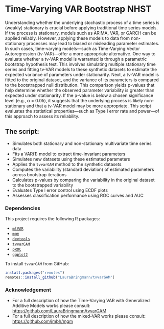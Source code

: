 # Time-Varying VAR Bootstrap NHST

Understanding whether the underlying stochastic process of a time series is (weakly) stationary is crucial before applying traditional time series models. If the process is stationary, models such as ARIMA, VAR, or GARCH can be applied reliably. However, applying these models to data from non-stationary processes may lead to biased or misleading parameter estimates. In such cases, time-varying models—such as Time-Varying Vector Autoregression (tv-VAR)—offer a more appropriate alternative.
One way to evaluate whether a tv-VAR model is warranted is through a parametric bootstrap hypothesis test. This involves simulating multiple stationary time series and fitting tv-VAR models to these synthetic datasets to estimate the expected variance of parameters under stationarity. Next, a tv-VAR model is fitted to the original dataset, and the variance of its parameters is compared to the bootstrapped null distribution. This comparison yields p-values that help determine whether the observed parameter variability is greater than expected under stationarity.
If the p-value is below a chosen significance level (e.g., α = 0.05), it suggests that the underlying process is likely non-stationary and that a tv-VAR model may be more appropriate. This script evaluates the statistical properties—such as Type I error rate and power—of this approach to assess its reliability.

## The script:
- Simulates both stationary and non-stationary multivariate time series data
- Fits a VAR(1) model to extract time-invariant parameters
- Simulates new datasets using these estimated parameters
- Applies the `tvvarGAM` method to the synthetic datasets
- Computes the variability (standard deviation) of estimated parameters across bootstrap iterations
- Calculates p-values by comparing the variability in the original dataset to the bootstrapped variability
- Evaluates Type I error control using ECDF plots
- Assesses classification performance using ROC curves and AUC

### Dependencies

This project requires the following R packages:

- [`mlVAR`](https://cran.r-project.org/package=mlVAR)  
- [`mgm`](https://cran.r-project.org/package=mgm)  
- [`devtools`](https://cran.r-project.org/package=devtools) 
- [`tvvarGAM`](https://github.com/LauraBringmann/tvvarGAM) 
- [`pROC`](https://cran.r-project.org/package=pROC) 
- [`ggplot2`](https://cran.r-project.org/package=ggplot2)

To install `tvvarGAM` from GitHub:

```r
install.packages("remotes")
remotes::install_github("LauraBringmann/tvvarGAM")
```

### Acknowledgement
- For a full description of how the Time-Varying VAR with Generalized Additive Models works please consult: https://github.com/LauraBringmann/tvvarGAM
- For a full description of how the mixed-VAR works please consult: https://github.com/jmbh/mgm
